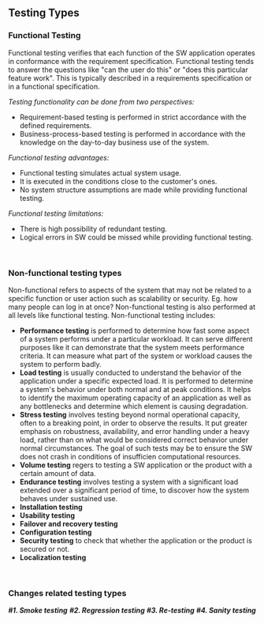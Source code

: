 ## Testing Types

### Functional Testing
Functional testing verifies that each function of the SW application operates in conformance with the requirement specification. Functional testing tends to answer the questions like "can the user do this" or "does this particular feature work". This is typically described in a requirements specification or in a functional specification.

*Testing functionality can be done from two perspectives:*
- Requirement-based testing is performed in strict accordance with the defined requirements.
- Business-process-based testing is performed in accordance with the knowledge on the day-to-day business use of the system.

*Functional testing advantages:*
- Functional testing simulates actual system usage.
- It is executed in the conditions close to the customer's ones.
- No system structure assumptions are made while providing functional testing.

*Functional testing limitations:*
- There is high possibility of redundant testing.
- Logical errors in SW could be missed while providing functional testing.

<br>

### Non-functional testing types
Non-functional refers to aspects of the system that may not be related to a specific function or user action such as scalability or security. Eg. how many people can log in at once? Non-functional testing is also performed at all levels like functional testing.
Non-functional testing includes:
- **Performance testing** is performed to determine how fast some aspect of a system performs under a particular workload. It can serve different purposes like it can demonstrate that the system meets performance criteria. It can measure what part of the system or workload causes the system to perform badly.
- **Load testing** is usually conducted to understand the behavior of the application under a specific expected load. It is performed to determine a system's behavior under both normal and at peak conditions. It helps to identify the maximum operating capacity of an application as well as any bottlenecks and determine which element is causing degradation.
- **Stress testing** involves testing beyond normal operational capacity, often to a breaking point, in order to observe the results. It put greater emphasis on robustness, availability, and error handling under a heavy load, rather than on what would be considered correct behavior under normal circumstances. The goal of such tests may be to ensure the SW does not crash in conditions of insufficien computational resources.
- **Volume testing** regers to testing a SW application or the product with a certain amount of data.
- **Endurance testing** involves testing a system with a significant load extended over a significant period of time, to discover how the system behaves under sustained use.
- **Installation testing**
- **Usability testing**
- **Failover and recovery testing**
- **Configuration testing**
- **Security testing** to check that whether the application or the product is secured or not.
- **Localization testing** 

<br>

### Changes related testing types
***\#1. Smoke testing***
***\#2. Regression testing***
***\#3. Re-testing***
***\#4. Sanity testing***